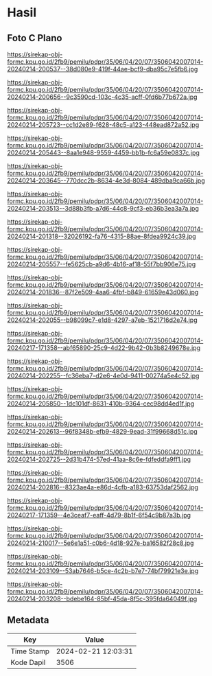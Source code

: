 # Hasil

## Foto C Plano

https://sirekap-obj-formc.kpu.go.id/2fb9/pemilu/pdpr/35/06/04/20/07/3506042007014-20240214-200537--38d080e9-419f-44ae-bcf9-dba95c7e5fb6.jpg

https://sirekap-obj-formc.kpu.go.id/2fb9/pemilu/pdpr/35/06/04/20/07/3506042007014-20240214-200656--9c3590cd-103c-4c35-acff-0fd6b77b672a.jpg

https://sirekap-obj-formc.kpu.go.id/2fb9/pemilu/pdpr/35/06/04/20/07/3506042007014-20240214-205723--cc1d2e89-f628-48c5-a123-448ead872a52.jpg

https://sirekap-obj-formc.kpu.go.id/2fb9/pemilu/pdpr/35/06/04/20/07/3506042007014-20240214-205443--8aa1e948-9559-4459-bb1b-fc6a59e0837c.jpg

https://sirekap-obj-formc.kpu.go.id/2fb9/pemilu/pdpr/35/06/04/20/07/3506042007014-20240214-203645--770dcc2b-8634-4e3d-8084-489dba9ca66b.jpg

https://sirekap-obj-formc.kpu.go.id/2fb9/pemilu/pdpr/35/06/04/20/07/3506042007014-20240214-203513--3d88b3fb-a7d6-44c8-9cf3-eb36b3ea3a7a.jpg

https://sirekap-obj-formc.kpu.go.id/2fb9/pemilu/pdpr/35/06/04/20/07/3506042007014-20240214-201318--32026192-fa76-4315-88ae-8fdea9924c39.jpg

https://sirekap-obj-formc.kpu.go.id/2fb9/pemilu/pdpr/35/06/04/20/07/3506042007014-20240214-205557--fe5625cb-a9d6-4b16-af18-55f7bb906e75.jpg

https://sirekap-obj-formc.kpu.go.id/2fb9/pemilu/pdpr/35/06/04/20/07/3506042007014-20240214-201836--87f2e509-4aa6-4fbf-b849-61659e43d060.jpg

https://sirekap-obj-formc.kpu.go.id/2fb9/pemilu/pdpr/35/06/04/20/07/3506042007014-20240214-202055--b98099c7-e1d8-4297-a7eb-1521716d2e74.jpg

https://sirekap-obj-formc.kpu.go.id/2fb9/pemilu/pdpr/35/06/04/20/07/3506042007014-20240217-171358--abf65890-25c9-4d22-9b42-0b3b8249678e.jpg

https://sirekap-obj-formc.kpu.go.id/2fb9/pemilu/pdpr/35/06/04/20/07/3506042007014-20240214-202255--fc36eba7-d2e6-4e0d-9411-00274a5e4c52.jpg

https://sirekap-obj-formc.kpu.go.id/2fb9/pemilu/pdpr/35/06/04/20/07/3506042007014-20240214-205850--1dc101df-8631-410b-9364-cec98dd4ed1f.jpg

https://sirekap-obj-formc.kpu.go.id/2fb9/pemilu/pdpr/35/06/04/20/07/3506042007014-20240214-202613--96f8348b-efb9-4829-9ead-31f99668d51c.jpg

https://sirekap-obj-formc.kpu.go.id/2fb9/pemilu/pdpr/35/06/04/20/07/3506042007014-20240214-202725--2d31b474-57ed-41aa-8c6e-fdfeddfa9ff1.jpg

https://sirekap-obj-formc.kpu.go.id/2fb9/pemilu/pdpr/35/06/04/20/07/3506042007014-20240214-202816--8323ae4a-e86d-4cfb-a183-63753daf2562.jpg

https://sirekap-obj-formc.kpu.go.id/2fb9/pemilu/pdpr/35/06/04/20/07/3506042007014-20240217-171359--4e3ceaf7-eaff-4d79-8b1f-6f54c9b87a3b.jpg

https://sirekap-obj-formc.kpu.go.id/2fb9/pemilu/pdpr/35/06/04/20/07/3506042007014-20240214-210017--5e6e1a51-c0b6-4d18-927e-ba16582f28c8.jpg

https://sirekap-obj-formc.kpu.go.id/2fb9/pemilu/pdpr/35/06/04/20/07/3506042007014-20240214-203109--53ab7646-b5ce-4c2b-b7e7-74bf79921e3e.jpg

https://sirekap-obj-formc.kpu.go.id/2fb9/pemilu/pdpr/35/06/04/20/07/3506042007014-20240214-203208--bdebe164-85bf-45da-8f5c-395fda64049f.jpg


## Metadata

| Key        | Value               |
| ---------- | ------------------- |
| Time Stamp | 2024-02-21 12:03:31 |
| Kode Dapil | 3506                |



